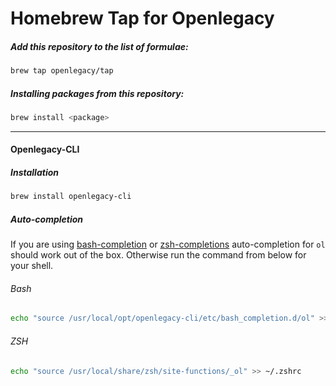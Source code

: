 
# Homebrew Tap for Openlegacy

##### Add this repository to the list of formulae:

```sh
brew tap openlegacy/tap
```

##### Installing packages from this repository:

```sh
brew install <package>
```
---

#### Openlegacy-CLI


#####  Installation


```sh
brew install openlegacy-cli
```



#####  Auto-completion


If you are using [bash-completion](https://formulae.brew.sh/formula/bash-completion) or [zsh-completions](https://formulae.brew.sh/formula/zsh-completions) auto-completion for `ol` should work out of the box. Otherwise run the command from below for your shell.

###### Bash

```sh
echo "source /usr/local/opt/openlegacy-cli/etc/bash_completion.d/ol" >> ~/.bashrc
```

###### ZSH

```sh
echo "source /usr/local/share/zsh/site-functions/_ol" >> ~/.zshrc
```

